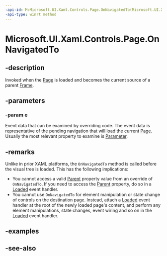 ```yaml
---
-api-id: M:Microsoft.UI.Xaml.Controls.Page.OnNavigatedTo(Microsoft.UI.Xaml.Navigation.NavigationEventArgs)
-api-type: winrt method
---
```


<!-- Method syntax
virtual protected void OnNavigatedTo(Windows.UI.Xaml.Navigation.NavigationEventArgs e)
-->

# Microsoft.UI.Xaml.Controls.Page.OnNavigatedTo

## -description

Invoked when the [Page](page.md) is loaded and becomes the current source of a parent [Frame](frame.md).

## -parameters

### -param e

Event data that can be examined by overriding code. The event data is representative of the pending navigation that will load the current [Page](page.md). Usually the most relevant property to examine is [Parameter](../microsoft.ui.xaml.navigation/navigationeventargs_parameter.md).

## -remarks

Unlike in prior XAML platforms, the `OnNavigatedTo` method is called before the visual tree is loaded. This has the following implications:

+ You cannot access a valid [Parent](../microsoft.ui.xaml/frameworkelement_parent.md) property value from an override of `OnNavigatedTo`. If you need to access the [Parent](../microsoft.ui.xaml/frameworkelement_parent.md) property, do so in a [Loaded](../microsoft.ui.xaml/frameworkelement_loaded.md) event handler.
+ You cannot use `OnNavigatedTo` for element manipulation or state change of controls on the destination page. Instead, attach a [Loaded](../microsoft.ui.xaml/frameworkelement_loaded.md) event handler at the root of the newly loaded page's content, and perform any element manipulations, state changes, event wiring and so on in the [Loaded](../microsoft.ui.xaml/frameworkelement_loaded.md) event handler.

## -examples

## -see-also
